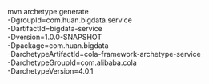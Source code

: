 mvn archetype:generate  \
-DgroupId=com.huan.bigdata.service \
-DartifactId=bigdata-service \
-Dversion=1.0.0-SNAPSHOT \
-Dpackage=com.huan.bigdata \
-DarchetypeArtifactId=cola-framework-archetype-service \
-DarchetypeGroupId=com.alibaba.cola \
-DarchetypeVersion=4.0.1

